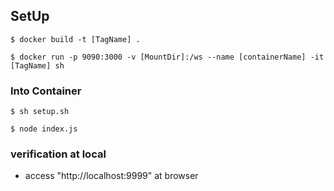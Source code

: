 

## SetUp

```
$ docker build -t [TagName] .

$ docker run -p 9090:3000 -v [MountDir]:/ws --name [containerName] -it [TagName] sh

```

### Into Container

```
$ sh setup.sh

$ node index.js

```


### verification at local

- access "http://localhost:9999" at browser
